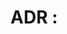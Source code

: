 # ADR <number>: <title>

Date: <YYYY-MM-DD>

## Status
Proposed | Accepted | Superseded by ADR <number> | Deprecated

## Context
What is the issue that is motivating this decision or change?

## Decision
What is the change that we are proposing and/or doing?

## Alternatives Considered
- Option A – pros / cons
- Option B – pros / cons
- Option C – pros / cons

## Consequences
- Positive: ...
- Negative / Risks: ...
- Neutral / Follow-ups: ...

## Technical Notes
Add diagrams, performance notes, security considerations, migration steps.

## References
- Links supporting the decision
